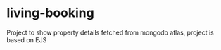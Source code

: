 # living-booking
Project to show property details fetched from mongodb atlas, project is based on EJS
